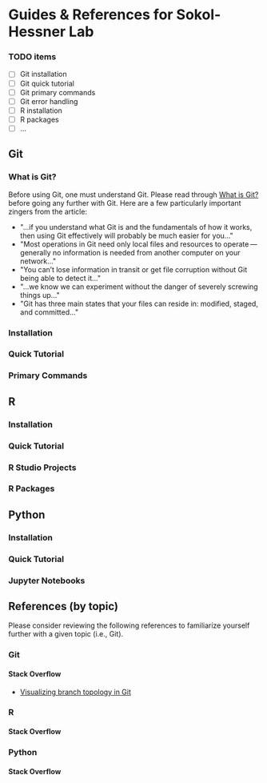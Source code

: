 # Guides & References for Sokol-Hessner Lab

### TODO items

- [ ] Git installation
- [ ] Git quick tutorial
- [ ] Git primary commands
- [ ] Git error handling
- [ ] R installation
- [ ] R packages 
- [ ] ...

## Git

### What is Git?

Before using Git, one must understand Git. Please read through
[What is Git?](https://git-scm.com/book/en/v2/Getting-Started-What-is-Git%3F)
before going any further with Git. Here are a few particularly important zingers from the article:

- "...if you understand what Git is and the fundamentals of how it works, then
  using Git effectively will probably be much easier for you..."
- "Most operations in Git need only local files and resources to
  operate — generally no information is needed from another computer on your
network..."
- "You can’t lose information in transit or get file corruption without Git being able to detect it..."
- "...we know we can experiment without the danger of severely screwing things up..."
- "Git has three main states that your files can reside in: modified, staged,
  and committed..."

### Installation

### Quick Tutorial

### Primary Commands

## R

### Installation

### Quick Tutorial

### R Studio Projects

### R Packages

## Python

### Installation

### Quick Tutorial

### Jupyter Notebooks

## References (by topic)

Please consider reviewing the following references to familiarize yourself
further  with a given topic (i.e., Git).

### Git

#### Stack Overflow

- [Visualizing branch topology in Git](https://stackoverflow.com/questions/1838873/visualizing-branch-topology-in-git/34467298#34467298)

### R

#### Stack Overflow

### Python

#### Stack Overflow
